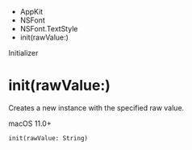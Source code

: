 

- AppKit
- NSFont
- NSFont.TextStyle
-  init(rawValue:) 

Initializer

# init(rawValue:)

Creates a new instance with the specified raw value.

macOS 11.0+

``` source
init(rawValue: String)
```

